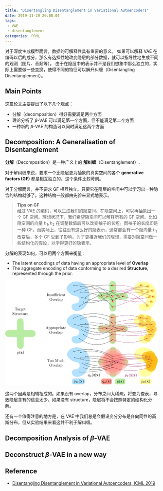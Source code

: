 ```yaml
---
title: "Disentangling Disentanglement in Variational Autoencoders"
date: 2019-11-20 20:08:04
tags: 
 - VAE
 - disentanglement
categories: PRML
---
```


对于深度生成模型而言，数据的可解释性具有重要的意义。
如果可以解释 VAE 在编码以后的成分，那么有选择性地改变隐层的部分数据，就可以指导性地生成不同的观测（图片、音频等）。
由于在隐层中的表示并不是我们想象中那么独立的，实际上需要做一些变换，使得不同的特征可以解开纠缠（Disentangling Disentanglement）。

## Main Points

这篇论文主要提出了以下几个观点：

- 分解（decomposition）得好需要满足两个方面
- 理论分析了 $\beta$-VAE 可以满足第一个方面，但不能满足第二个方面
- 一种新的 $\beta$-VAE 的构造可以同时满足这两个方面

## Decomposition: A Generalisation of Disentanglement

**分解**（Decomposition）是一种广义上的 **解纠缠**（Disentanglement）.

对于解纠缠来说，要求一个比隐层更为抽象的真实空间的各个 **generative factors (GF)** 都是相互独立的。这个条件比较苛刻。

对于分解而言，并不要求 GF 相互独立。只要它在隐层的空间中可以学习出一种隐含的结构就够了。这种结构一般都由先验来显式地表示。

> **Tips on GF**  
经过 VAE 的编码，可以生成我们的隐空间。在隐空间上，可以再抽象出一个 GF 空间。理想状况下，我们希望隐空间可以解释所有的 GF 空间。比如隐空间的向量 $h_1,h_2$ 在调整数值后可以改变袖子的长短。而袖子的长度即是一种 GF。而实际上，往往没有这么好的隐表示，通常都会有一个隐向量 $h_1$ 改变后，多个 GF 受到了影响。为了更接近我们的理想，需要对隐空间做一些结构化的假设，以学得更好的隐表示。

分解的表现如何，可以用两个方面来衡量：
- The latent encodings of data having an appropriate level of **Overlap** 
- The aggregate encoding of data conforming to a desired **Structure**, represented through the prior.

![src: github.com/iffsid/disentangling-disentanglement](disentangling-disentanglement-in-vae/two-factors.png)

这两个因素是相辅相成的。如果没有 overlap，分布之间太稀疏，将变为查表，导致隐层含有的信息太少。如果没有 structure，隐层将不会按照特定的结构化分解。

还有一个值得注意的地方是，在 VAE 中我们总是会假设变分分布是各向同性的高斯分布，但从实验结果来看这并不利于解纠缠。

## Decomposition Analysis of $\beta$-VAE

## Deconstruct $\beta$-VAE in a new way

## Reference 

- [Disentangling Disentanglement in Variational Autoencoders, ICML 2019](http://proceedings.mlr.press/v97/mathieu19a.html)